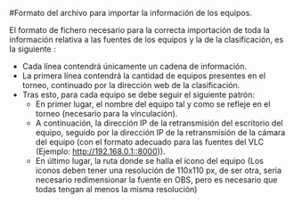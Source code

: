 #Formato del archivo para importar la información de los equipos.

El formato de fichero necesario para la correcta importación de toda la información relativa a las fuentes de los equipos y la de la clasificación, es la siguiente :

* Cada línea contendrá únicamente un cadena de información.
* La primera línea contendrá la cantidad de equipos presentes en el torneo, continuado por la dirección web de la clasificación.
* Tras esto, para cada equipo se debe seguir el siguiente patrón:
  * En primer lugar, el nombre del equipo tal y como se refleje en el torneo (necesario para la vinculación).
  * A continuación, la dirección IP de la retransmisión del escritorio del equipo, seguido por la dirección IP de la retransmisión de la cámara del equipo (con el formato adecuado para las fuentes del VLC (Ejemplo: http://192.168.0.1::8000)).
  * En último lugar, la ruta donde se halla el icono del equipo (Los iconos deben tener una resolución de 110x110 px, de ser otra, seria necesario redimensionar la fuente en OBS, pero es necesario que todas tengan al menos la misma resolución)
